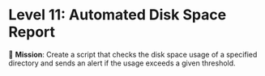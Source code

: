 # Level 11: Automated Disk Space Report

🎯 **Mission**: Create a script that checks the disk space usage of a specified directory and sends an alert if the usage exceeds a given threshold.
